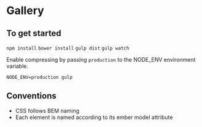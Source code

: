 # Gallery


## To get started

`npm install`
`bower install`
`gulp dist`
`gulp watch`

Enable compressing by passing `production` to the NODE_ENV environment variable.

`NODE_ENV=production gulp`

## Conventions

* CSS follows BEM naming
* Each element is named according to its ember model attribute
